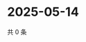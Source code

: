 # 2025-05-14

共 0 条

<!-- BEGIN ZHIHUQUESTIONS -->
<!-- 最后更新时间 Wed May 14 2025 06:11:05 GMT+0800 (China Standard Time) -->

<!-- END ZHIHUQUESTIONS -->
